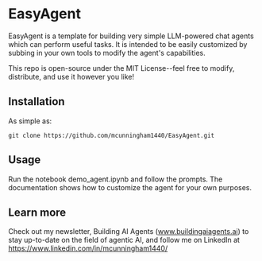 # EasyAgent

EasyAgent is a template for building very simple LLM-powered chat agents which can perform useful tasks. It is intended to be easily customized by subbing in your own tools to modify the agent's capabilities.

This repo is open-source under the MIT License--feel free to modify, distribute, and use it however you like!

## Installation

As simple as:
```
git clone https://github.com/mcunningham1440/EasyAgent.git
```

## Usage

Run the notebook demo_agent.ipynb and follow the prompts. The documentation shows how to customize the agent for your own purposes.

## Learn more

Check out my newsletter, Building AI Agents (www.buildingaiagents.ai) to stay up-to-date on the field of agentic AI, and follow me on LinkedIn at https://www.linkedin.com/in/mcunningham1440/